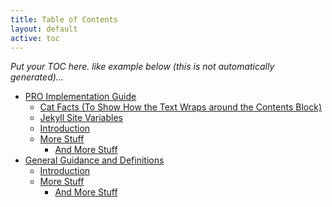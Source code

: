 ```yaml
---
title: Table of Contents
layout: default
active: toc
---
```


<em> Put your TOC here. like example below  (this is not automatically generated)...</em>

<div>
  <ul>
    <li><a href="index.html">PRO Implementation Guide</a>    <ul>
        <li><a href="index.html#cat-facts-to-show-how-the-text-wraps-around-the-contents-block" id="markdown-toc-cat-facts-to-show-how-the-text-wraps-around-the-contents-block">Cat Facts (To Show How the Text Wraps around the Contents Block)</a></li>
        <li><a href="index.html#jekyll-site-variables" id="markdown-toc-jekyll-site-variables">Jekyll Site Variables</a></li>
        <li><a href="index.html#introduction" id="markdown-toc-introduction">Introduction</a></li>
        <li><a href="index.html#more-stuff" id="markdown-toc-more-stuff">More Stuff</a>        <ul>
            <li><a href="index.html#and-more-stuff" id="markdown-toc-and-more-stuff">And More Stuff</a></li>
          </ul>
        </li>
      </ul>
    </li>
    <li><a href="guidance.html" id="markdown-toc-general-guidance-and-definitions">General Guidance and Definitions</a>    <ul>
    <li><a href="guidance.html#introduction" id="markdown-toc-introduction">Introduction</a></li>
    <li><a href="guidance.html#more-stuff" id="markdown-toc-more-stuff">More Stuff</a>        <ul>
        <li><a href="guidance.html#and-more-stuff" id="markdown-toc-and-more-stuff">And More Stuff</a></li>
      </ul>
    </li>
  </ul>
</li>
   </ul>
</div>
